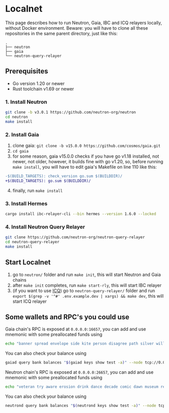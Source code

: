 # Localnet

This page describes how to run Neutron, Gaia, IBC and ICQ relayers locally, without Docker environment.
Beware: you will have to clone all these repositories in the same parent directory, just like this:
```
.
├── neutron
├── gaia
└── neutron-query-relayer
```

## Prerequisites

- Go version 1.20 or newer
- Rust toolchain v1.69 or newer

### 1. Install Neutron

```bash
git clone -b v3.0.1 https://github.com/neutron-org/neutron
cd neutron
make install
```

### 2. Install Gaia

1. clone gaia: `git clone -b v15.0.0 https://github.com/cosmos/gaia.git`
2. `cd gaia`
3. for some reason, gaia v15.0.0 checks if you have go v1.18 installed,
   not newer, not older, however, it builds fine with go v1.20, so, before
   running `make install`, you will have to edit gaia's Makefile on line 110
   like this:
```diff
-$(BUILD_TARGETS): check_version go.sum $(BUILDDIR)/
+$(BUILD_TARGETS): go.sum $(BUILDDIR)/
```
4. finally, run `make install`

### 3. Install Hermes

```bash
cargo install ibc-relayer-cli --bin hermes --version 1.6.0 --locked
```

### 4. Install Neutron Query Relayer

```bash
git clone https://github.com/neutron-org/neutron-query-relayer
cd neutron-query-relayer
make install
```

## Start Localnet

1. go to `neutron/` folder and run `make init`, this will start Neutron and Gaia chains
2. after `make init` completes, run `make start-rly`, this will start IBC relayer
3. (if you want to use [ICQ](/tutorials/cosmwasm_icq)) go to `neutron-query-relayer/` folder and run `export $(grep -v '^#' .env.example.dev | xargs) && make dev`, this will start ICQ relayer 

## Some wallets and RPC's you could use

Gaia chain's RPC is exposed at `0.0.0.0:16657`,
you can add and use mnemonic with some preallocated funds using

```bash
echo "banner spread envelope side kite person disagree path silver will brother under couch edit food venture squirrel civil budget number acquire point work mass" | gaiad keys add test --recover
```

You can also check your balance using

```bash
gaiad query bank balances "$(gaiad keys show test -a)" --node tcp://0.0.0.0:16657
```

Neutron chain's RPC is exposed at `0.0.0.0:26657`,
you can add and use mnemonic with some preallocated funds using

```bash
echo "veteran try aware erosion drink dance decade comic dawn museum release episode original list ability owner size tuition surface ceiling depth seminar capable only" | neutrond keys add test --recover
```

You can also check your balance using

```bash
neutrond query bank balances "$(neutrond keys show test -a)" --node tcp://0.0.0.0:26657
```
